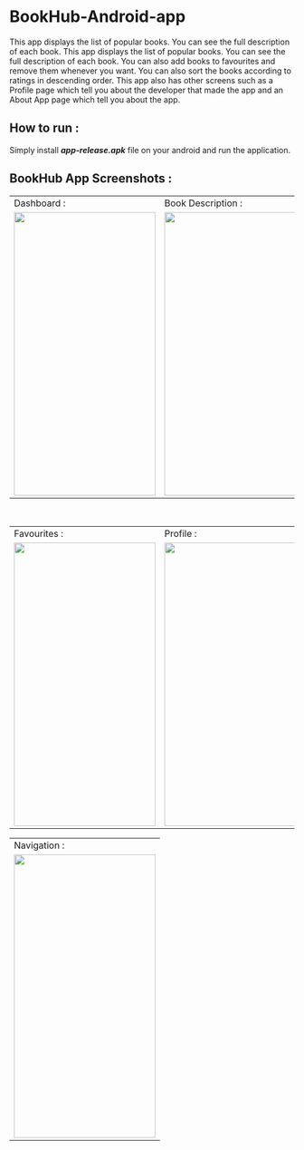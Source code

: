 # BookHub-Android-app
This app displays the list of popular books. You can see the full description of each book.
This app displays the list of popular books. You can see the full description of each book.
You can also add books to favourites and remove them whenever you want.
You can also sort the books according to ratings in descending order.
This app also has other screens such as a Profile page which tell you about the developer that made the app and an About App page which tell you about the app.

## How to run :
Simply install <b><i>app-release.apk</i></b> file on your android and run the application.

## BookHub App Screenshots :


<table>
  <tr>
    <td>Dashboard :</td>
     <td>Book Description :</td>
     <td>Book Added to Favourite :</td>
  </tr>
  <tr>
    <td><img width="250" height="500" src="https://user-images.githubusercontent.com/53490141/123858672-6bd2a280-d941-11eb-8900-2b136fd3c46c.jpg"></td>
    <td><img width="250" height="500" src="https://user-images.githubusercontent.com/53490141/123858794-8e64bb80-d941-11eb-9e7c-fafc3e2049c3.jpg"></td>
     <td><img width="250" height="500" src="https://user-images.githubusercontent.com/53490141/123859489-55791680-d942-11eb-899e-a865a773447e.jpg"></td>
  </tr>
 </table>

 <br>
 <table>
  <tr>
     <td>Favourites : </td>
     <td>Profile :</td>
     <td>About App :</td>
  </tr>
  <tr>
   <td><img width="250" height="500" src="https://user-images.githubusercontent.com/53490141/123857752-5ad56180-d940-11eb-90e0-f772c2756c7b.jpg"></td>
    <td><img width="250" height="500" src="https://user-images.githubusercontent.com/53490141/123859584-7477a880-d942-11eb-9545-88a86e7925d2.jpg"></td>
    <td><img width="250" height="500" src="https://user-images.githubusercontent.com/53490141/123859645-86594b80-d942-11eb-853f-0765d3895398.jpg"></td>
  </tr>
 </table>
 
 <table>
  <tr>
     <td>Navigation : </td>
  </tr>
  <tr>
   <td><img width="250" height="500" src="https://user-images.githubusercontent.com/53490141/123861000-42ffdc80-d944-11eb-93eb-c5768df85e73.jpg"></td>
  </tr>
 </table>



